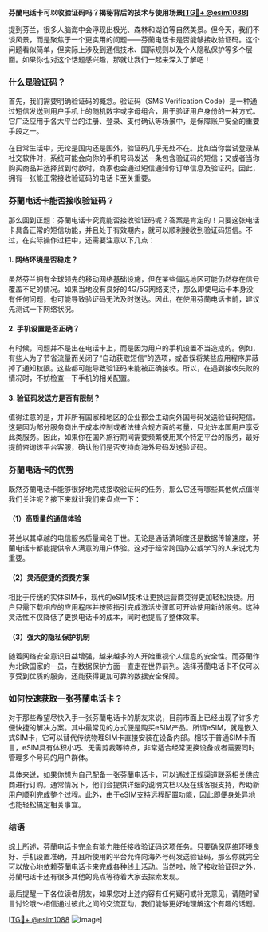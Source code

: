 **芬蘭电话卡可以收验证码吗？揭秘背后的技术与使用场景[[TG💪+ @esim1088](https://t.me/s/esim1088)]**

提到芬兰，很多人脑海中会浮现出极光、森林和湖泊等自然美景。但今天，我们不谈风景，而是聚焦于一个更实用的问题——芬蘭电话卡是否能够接收验证码。这个问题看似简单，但实际上涉及到通信技术、国际规则以及个人隐私保护等多个层面。如果你也对这个话题感兴趣，那就让我们一起来深入了解吧！

### 什么是验证码？

首先，我们需要明确验证码的概念。验证码（SMS Verification Code）是一种通过短信发送到用户手机上的随机数字或字母组合，用于验证用户身份的一种方式。它广泛应用于各大平台的注册、登录、支付确认等场景中，是保障账户安全的重要手段之一。

在日常生活中，无论是国内还是国外，验证码几乎无处不在。比如当你尝试登录某社交软件时，系统可能会向你的手机号码发送一条包含验证码的短信；又或者当你购买商品并选择货到付款时，商家也会通过短信通知你订单信息及验证码。因此，拥有一张能正常接收验证码的电话卡至关重要。

### 芬蘭电话卡能否接收验证码？

那么回到正题：芬蘭电话卡究竟能否接收验证码呢？答案是肯定的！只要这张电话卡具备正常的短信功能，并且处于有效期内，就可以顺利接收到验证码短信。不过，在实际操作过程中，还需要注意以下几点：

#### 1. 网络环境是否稳定？
虽然芬兰拥有全球领先的移动网络基础设施，但在某些偏远地区可能仍然存在信号覆盖不足的情况。如果当地没有良好的4G/5G网络支持，那么即使电话卡本身没有任何问题，也可能导致验证码无法及时送达。因此，在使用芬蘭电话卡前，建议先测试一下网络状况。

#### 2. 手机设置是否正确？
有时候，问题并不是出在电话卡上，而是因为用户的手机设置不当造成的。例如，有些人为了节省流量而关闭了“自动获取短信”的选项，或者误将某些应用程序屏蔽掉了通知权限。这些都可能导致验证码未能被正确接收。所以，在遇到接收失败的情况时，不妨检查一下手机的相关配置。

#### 3. 验证码发送方是否有限制？
值得注意的是，并非所有国家和地区的企业都会主动向外国号码发送验证码短信。这是因为部分服务商出于成本控制或者法律合规方面的考量，只允许本国用户享受此类服务。因此，如果你在国外旅行期间需要频繁使用某个特定平台的服务，最好提前咨询该平台客服，确认他们是否支持向海外号码发送验证码。

### 芬蘭电话卡的优势

既然芬蘭电话卡能够很好地完成接收验证码的任务，那么它还有哪些其他优点值得我们关注呢？接下来就让我们来盘点一下：

#### （1）高质量的通信体验
芬兰以其卓越的电信服务质量闻名于世。无论是通话清晰度还是数据传输速度，芬蘭电话卡都能提供令人满意的用户体验。这对于经常跨国办公或学习的人来说尤为重要。

#### （2）灵活便捷的资费方案
相比于传统的实体SIM卡，现代的eSIM技术让更换运营商变得更加轻松快捷。用户只需下载相应的应用程序并按照指引完成激活步骤即可开始使用新的服务。这种灵活性不仅降低了更换电话卡的成本，同时也提高了整体效率。

#### （3）强大的隐私保护机制
随着网络安全意识日益增强，越来越多的人开始重视个人信息的安全性。而芬蘭作为北欧国家的一员，在数据保护方面一直走在世界前列。选择芬蘭电话卡不仅可以享受到优质的服务，还能获得更加可靠的数据安全保障。

### 如何快速获取一张芬蘭电话卡？

对于那些希望尽快入手一张芬蘭电话卡的朋友来说，目前市面上已经出现了许多方便快捷的解决方案。其中最常见的方式便是购买eSIM产品。所谓eSIM，就是嵌入式SIM卡，它可以替代传统物理SIM卡直接安装在设备内部。相较于普通SIM卡而言，eSIM具有体积小巧、无需剪裁等特点，非常适合经常更换设备或者需要同时管理多个号码的用户群体。

具体来说，如果你想为自己配备一张芬蘭电话卡，可以通过正规渠道联系相关供应商进行订购。通常情况下，他们会提供详细的说明文档以及在线客服支持，帮助新用户顺利完成整个过程。此外，由于eSIM支持远程配置功能，因此即便身处异地也能轻松搞定相关事宜。

### 结语

综上所述，芬蘭电话卡完全有能力胜任接收验证码这项任务。只要确保网络环境良好、手机设置准确，并且所使用的平台允许向海外号码发送验证码，那么你就完全可以放心地依赖芬蘭电话卡来完成各种线上活动。当然啦，除了接收验证码之外，芬蘭电话卡还有很多其他的亮点等待着大家去探索发现。

最后提醒一下各位读者朋友，如果您对上述内容有任何疑问或补充意见，请随时留言讨论哦～相信通过彼此之间的交流互动，我们能够更好地理解这个有趣的话题。

[[TG💪+ @esim1088](https://t.me/s/esim1088) ![Image](https://i.postimg.cc/4NQfJmqS/Snipaste-2025-05-13-00-14-12.png)]